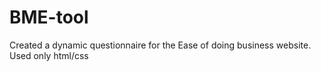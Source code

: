 # BME-tool
Created a dynamic questionnaire for the Ease of doing business website. Used only html/css
